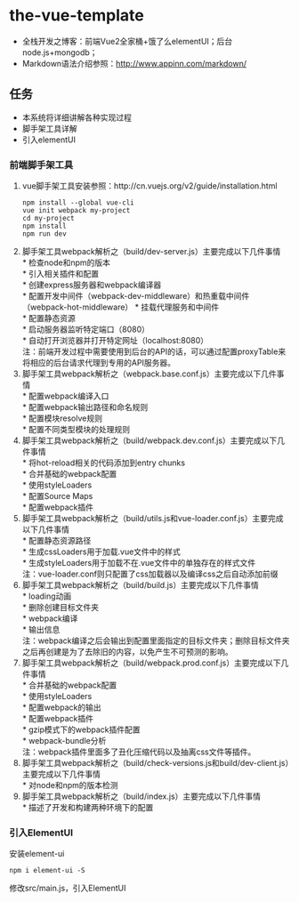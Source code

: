# the-vue-template
* 全栈开发之博客：前端Vue2全家桶+饿了么elementUI；后台node.js+mongodb；
* Markdown语法介绍参照：http://www.appinn.com/markdown/

## 任务
* 本系统将详细讲解各种实现过程
* 脚手架工具详解
* 引入elementUI

### 前端脚手架工具
<ol>
<li>vue脚手架工具安装参照：http://cn.vuejs.org/v2/guide/installation.html
<pre><code>npm install --global vue-cli
vue init webpack my-project
cd my-project
npm install
npm run dev
</code></pre>
</li>
<li>脚手架工具webpack解析之（build/dev-server.js）主要完成以下几件事情</br>
* 检查node和npm的版本</br>
*  引入相关插件和配置</br>
*  创建express服务器和webpack编译器</br>
* 配置开发中间件（webpack-dev-middleware）和热重载中间件</br>（webpack-hot-middleware）
* 挂载代理服务和中间件</br>
* 配置静态资源</br>
* 启动服务器监听特定端口（8080）</br>
* 自动打开浏览器并打开特定网址（localhost:8080）</br>
注：前端开发过程中需要使用到后台的API的话，可以通过配置proxyTable来将相应的后台请求代理到专用的API服务器。
</li>
<li>脚手架工具webpack解析之（webpack.base.conf.js）主要完成以下几件事情</br>
* 配置webpack编译入口</br>
* 配置webpack输出路径和命名规则</br>
* 配置模块resolve规则</br>
* 配置不同类型模块的处理规则</br>
</li>
<li>脚手架工具webpack解析之（build/webpack.dev.conf.js）主要完成以下几件事情</br>
* 将hot-reload相关的代码添加到entry chunks</br>
* 合并基础的webpack配置</br>
* 使用styleLoaders</br>
* 配置Source Maps</br>
* 配置webpack插件</br>
</li>
<li>脚手架工具webpack解析之（build/utils.js和vue-loader.conf.js）主要完成以下几件事情</br>
* 配置静态资源路径</br>
* 生成cssLoaders用于加载.vue文件中的样式</br>
* 生成styleLoaders用于加载不在.vue文件中的单独存在的样式文件</br>
注：vue-loader.conf则只配置了css加载器以及编译css之后自动添加前缀</br>
</li>
<li>脚手架工具webpack解析之（build/build.js）主要完成以下几件事情</br>
* loading动画</br>
* 删除创建目标文件夹</br>
* webpack编译</br>
* 输出信息</br>
注：webpack编译之后会输出到配置里面指定的目标文件夹；删除目标文件夹之后再创建是为了去除旧的内容，以免产生不可预测的影响。
</li>
<li>脚手架工具webpack解析之（build/webpack.prod.conf.js）主要完成以下几件事情</br>
* 合并基础的webpack配置</br>
* 使用styleLoaders</br>
* 配置webpack的输出</br>
* 配置webpack插件</br>
* gzip模式下的webpack插件配置</br>
* webpack-bundle分析</br>
注：webpack插件里面多了丑化压缩代码以及抽离css文件等插件。
</li>
<li>脚手架工具webpack解析之（build/check-versions.js和build/dev-client.js）主要完成以下几件事情</br>
* 对node和npm的版本检测
</li>
<li>脚手架工具webpack解析之（build/index.js）主要完成以下几件事情</br>
* 描述了开发和构建两种环境下的配置</br>
</li>
</ol>

### 引入ElementUI
安装element-ui
<pre><code>npm i element-ui -S
</code></pre>
修改src/main.js，引入ElementUI

